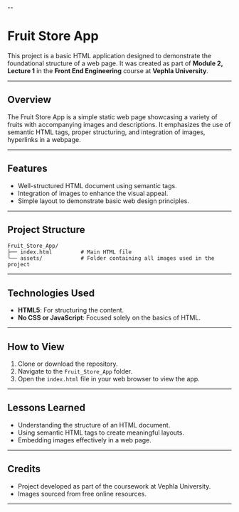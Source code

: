 --

# Fruit Store App

This project is a basic HTML application designed to demonstrate the foundational structure of a web page. It was created as part of **Module 2, Lecture 1** in the **Front End Engineering** course at **Vephla University**.

---

## **Overview**

The Fruit Store App is a simple static web page showcasing a variety of fruits with accompanying images and descriptions. It emphasizes the use of semantic HTML tags, proper structuring, and integration of images, hyperlinks in a webpage.

---

## **Features**

- Well-structured HTML document using semantic tags.
- Integration of images to enhance the visual appeal.
- Simple layout to demonstrate basic web design principles.

---

## **Project Structure**

```plaintext
Fruit_Store_App/
├── index.html         # Main HTML file
└── assets/            # Folder containing all images used in the project
```

---

## **Technologies Used**

- **HTML5**: For structuring the content.
- **No CSS or JavaScript**: Focused solely on the basics of HTML.

---

## **How to View**

1. Clone or download the repository.
2. Navigate to the `Fruit_Store_App` folder.
3. Open the `index.html` file in your web browser to view the app.

---

## **Lessons Learned**

- Understanding the structure of an HTML document.
- Using semantic HTML tags to create meaningful layouts.
- Embedding images effectively in a web page.

---

## **Credits**

- Project developed as part of the coursework at Vephla University.
- Images sourced from free online resources.

---